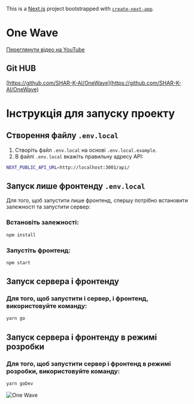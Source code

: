 This is a [Next.js](https://nextjs.org) project bootstrapped with [`create-next-app`](https://nextjs.org/docs/app/api-reference/cli/create-next-app).
# One Wave
[Переглянути відео на YouTube](https://www.youtube.com/watch?v=9tUh9zQl_6A)

## Git HUB
[https://github.com/SHAR-K-AI/OneWave](https://github.com/SHAR-K-AI/OneWave)

# Інструкція для запуску проекту

## Створення файлу `.env.local`

1. Створіть файл `.env.local` на основі `.env.local.example`.
2. В файлі `.env.local` вкажіть правильну адресу API:
```bash
NEXT_PUBLIC_API_URL=http://localhost:3001/api/
```

## Запуск лише фронтенду `.env.local`

Для того, щоб запустити лише фронтенд, спершу потрібно встановити залежності та запустити сервер:

### Встановіть залежності:

```bash
npm install
```
### Запустіть фронтенд:

```bash
npm start
```
## Запуск сервера і фронтенду

### Для того, щоб запустити і сервер, і фронтенд, використовуйте команду:
```bash
yarn go
```
## Запуск сервера і фронтенду в режимі розробки

### Для того, щоб запустити сервер і фронтенд в режимі розробки, використовуйте команду:
```bash
yarn goDev
```

![One Wave](./public/images/readme-1.gif)
